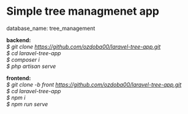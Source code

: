 <h1>Simple tree managmenet app</h1>




database_name: tree_management

<strong>backend:</strong><br>
<i>
$ git clone https://github.com/ozdoba00/laravel-tree-app.git <br>
$ cd laravel-tree-app <br>
$ composer i <br>
$ php artisan serve
</i>


<strong>frontend:</strong> <br>
<i>
$ git clone -b front https://github.com/ozdoba00/laravel-tree-app.git <br>
$ cd laravel-tree-app <br>
$ npm i <br>
$ npm run serve
</i>
